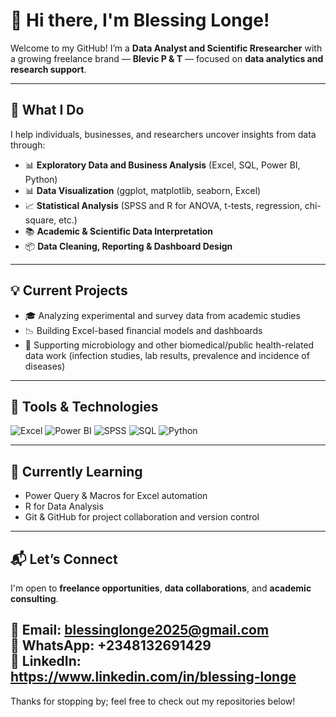 # 👋 Hi there, I'm Blessing Longe!

Welcome to my GitHub! I’m a **Data Analyst and Scientific Rresearcher** with a growing freelance brand — **Blevic P & T** — focused on **data analytics and research support**.

---

## 🔎 What I Do

I help individuals, businesses, and researchers uncover insights from data through:

- 📊 **Exploratory Data and Business Analysis** (Excel, SQL, Power BI, Python)
- 📊 **Data Visualization** (ggplot, matplotlib, seaborn, Excel)
- 📈 **Statistical Analysis** (SPSS and R for ANOVA, t-tests, regression, chi-square, etc.)
- 📚 **Academic & Scientific Data Interpretation**
- 📦 **Data Cleaning, Reporting & Dashboard Design**

---

## 💡 Current Projects

- 🎓 Analyzing experimental and survey data from academic studies
- 📉 Building Excel-based financial models and dashboards
- 🧪 Supporting microbiology and other biomedical/public health-related data work (infection studies, lab results, prevalence and incidence of diseases)


---

## 🚀 Tools & Technologies

![Excel](https://img.shields.io/badge/Microsoft_Excel-217346?style=for-the-badge&logo=microsoft-excel&logoColor=white)
![Power BI](https://img.shields.io/badge/Power_BI-F2C811?style=for-the-badge&logo=powerbi&logoColor=black)
![SPSS](https://img.shields.io/badge/SPSS-005CA5?style=for-the-badge&logo=ibm&logoColor=white)
![SQL](https://img.shields.io/badge/SQL-4479A1?style=for-the-badge&logo=sqlite&logoColor=white)
![Python](https://img.shields.io/badge/Python-3776AB?style=for-the-badge&logo=python&logoColor=white)

---

## 🌱 Currently Learning

- Power Query & Macros for Excel automation  
- R for Data Analysis 
- Git & GitHub for project collaboration and version control  

---

## 📬 Let’s Connect

I'm open to **freelance opportunities**, **data collaborations**, and **academic consulting**.

📧 Email: blessinglonge2025@gmail.com  
📱 WhatsApp: +2348132691429  
🔗 LinkedIn: https://www.linkedin.com/in/blessing-longe
---

Thanks for stopping by; feel free to check out my repositories below!

